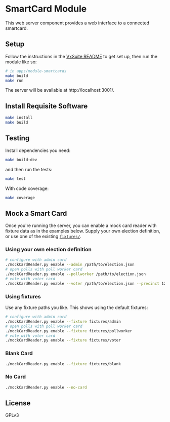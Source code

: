 # SmartCard Module

This web server component provides a web interface to a connected smartcard.

## Setup

Follow the instructions in the [VxSuite README](../../README.md) to get set up,
then run the module like so:

```sh
# in apps/module-smartcards
make build
make run
```

The server will be available at http://localhost:3001/.

## Install Requisite Software

```sh
make install
make build
```

## Testing

Install dependencies you need:

```sh
make build-dev
```

and then run the tests:

```sh
make test
```

With code coverage:

```sh
make coverage
```

## Mock a Smart Card

Once you're running the server, you can enable a mock card reader with fixture
data as in the examples below. Supply your own election definition, or use one
of the existing [`fixtures/`](./fixtures).

### Using your own election definition

```sh
# configure with admin card
./mockCardReader.py enable --admin /path/to/election.json
# open polls with poll worker card
./mockCardReader.py enable --pollworker /path/to/election.json
# vote with voter card
./mockCardReader.py enable --voter /path/to/election.json --precinct 123 --ballot-style 1R
```

### Using fixtures

Use any fixture paths you like. This shows using the default fixtures:

```sh
# configure with admin card
./mockCardReader.py enable --fixture fixtures/admin
# open polls with poll worker card
./mockCardReader.py enable --fixture fixtures/pollworker
# vote with voter card
./mockCardReader.py enable --fixture fixtures/voter
```

### Blank Card

```sh
./mockCardReader.py enable --fixture fixtures/blank
```

### No Card

```sh
./mockCardReader.py enable --no-card
```

## License

GPLv3
